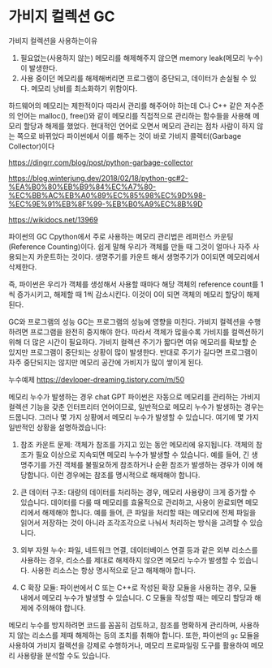 # 가비지 컬렉션 GC

가비지 컬렉션을 사용하는이유
1. 필요없는(사용하지 않는) 메모리를 해제해주지 않으면 memory leak(메모리 누수)이 발생한다.
2. 사용 중이던 메모리를 해제해버리면 프로그램이 중단되고, 데이터가 손실될 수 있다.
메모리 낭비를 최소화하기 위함이다.

하드웨어의 메모리는 제한적이다
따라서 관리를 해주어야 하는데
C나 C++ 같은 저수준의 언어는 malloc(), free()와 같이 메모리를 직접적으로 관리하는 함수들을 사용해 메모리 할당과 해제를 했었다.
현대적인 언어로 오면서 메모리 관리는 점차 사람이 하지 않는 쪽으로 바뀌었다
파이썬에서 이를 해주는 것이 바로 가비지 콜렉터(Garbage Collector)이다


https://dingrr.com/blog/post/python-garbage-collector

https://blog.winterjung.dev/2018/02/18/python-gc#2-%EA%B0%80%EB%B9%84%EC%A7%80-%EC%BB%AC%EB%A0%89%EC%85%98%EC%9D%98-%EC%9E%91%EB%8F%99-%EB%B0%A9%EC%8B%9D

https://wikidocs.net/13969



파이썬의 GC
Cpython에서 주로 사용하는 메모리 관리법은 레퍼런스 카운팅(Reference Counting)이다. 쉽게 말해 우리가 객체를 만들 때 그것이 얼마나 자주 사용되는지 카운트하는 것이다. 생명주기를 카운트 해서 생명주기가 0이되면 메모리에서 삭제한다.

즉, 파이썬은 우리가 객체를 생성해서 사용할 때마다 해당 객체의 reference count를 1씩 증가시키고, 해제할 때 1씩 감소시킨다. 이것이 0이 되면 객체의 메모리 할당이 해제된다.

 

GC와 프로그램의 성능
GC는 프로그램의 성능에 영향을 미친다. 가비지 컬렉션을 수행하려면 프로그램을 완전히 중지해야 한다. 따라서 객체가 많을수록 가비지를 컬렉션하기 위해 더 많은 시간이 필요하다. 가비지 컬렉션 주기가 짧다면 여유 메모리를 확보할 순 있지만 프로그램이 중단되는 상황이 많이 발생한다. 반대로 주기가 길다면 프로그램이 자주 중단되지는 않지만 메모리 공간에 가비지가 많이 쌓이게 된다.


누수예제
https://devloper-dreaming.tistory.com/m/50

메모리 누수가 발생하는 경우 chat GPT
파이썬은 자동으로 메모리를 관리하는 가비지 컬렉션 기능을 갖춘 인터프리터 언어이므로, 일반적으로 메모리 누수가 발생하는 경우는 드뭅니다. 그러나 몇 가지 상황에서 메모리 누수가 발생할 수 있습니다. 여기에 몇 가지 일반적인 상황을 설명하겠습니다:

1. 참조 카운트 문제: 객체가 참조를 가지고 있는 동안 메모리에 유지됩니다. 객체의 참조가 필요 이상으로 지속되면 메모리 누수가 발생할 수 있습니다. 예를 들어, 긴 생명주기를 가진 객체를 불필요하게 참조하거나 순환 참조가 발생하는 경우가 이에 해당합니다. 이런 경우에는 참조를 명시적으로 해제해야 합니다.

2. 큰 데이터 구조: 대량의 데이터를 처리하는 경우, 메모리 사용량이 크게 증가할 수 있습니다. 데이터를 다룰 때 메모리를 효율적으로 관리하고, 사용이 완료되면 메모리에서 해제해야 합니다. 예를 들어, 큰 파일을 처리할 때는 메모리에 전체 파일을 읽어서 저장하는 것이 아니라 조각조각으로 나눠서 처리하는 방식을 고려할 수 있습니다.

3. 외부 자원 누수: 파일, 네트워크 연결, 데이터베이스 연결 등과 같은 외부 리소스를 사용하는 경우, 리소스를 제대로 해제하지 않으면 메모리 누수가 발생할 수 있습니다. 사용한 리소스는 항상 명시적으로 닫고 해제해야 합니다.

4. C 확장 모듈: 파이썬에서 C 또는 C++로 작성된 확장 모듈을 사용하는 경우, 모듈 내에서 메모리 누수가 발생할 수 있습니다. C 모듈을 작성할 때는 메모리 할당과 해제에 주의해야 합니다.

메모리 누수를 방지하려면 코드를 꼼꼼히 검토하고, 참조를 명확하게 관리하며, 사용하지 않는 리소스를 제때 해제하는 등의 조치를 취해야 합니다. 또한, 파이썬의 `gc` 모듈을 사용하여 가비지 컬렉션을 강제로 수행하거나, 메모리 프로파일링 도구를 활용하여 메모리 사용량을 분석할 수도 있습니다.
